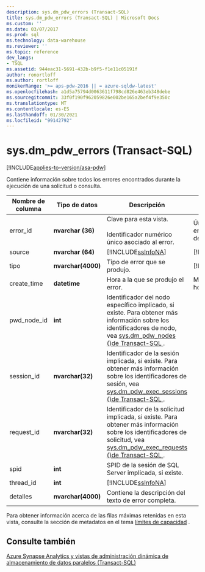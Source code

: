```yaml
---
description: sys.dm_pdw_errors (Transact-SQL)
title: sys.dm_pdw_errors (Transact-SQL) | Microsoft Docs
ms.custom: ''
ms.date: 03/07/2017
ms.prod: sql
ms.technology: data-warehouse
ms.reviewer: ''
ms.topic: reference
dev_langs:
- TSQL
ms.assetid: 944eac31-5691-432b-b9f5-f1e11c05191f
author: ronortloff
ms.author: rortloff
monikerRange: '>= aps-pdw-2016 || = azure-sqldw-latest'
ms.openlocfilehash: a1d5a75794d0063611f798cd826e463eb348debe
ms.sourcegitcommit: 33f0f190f962059826e002be165a2bef4f9e350c
ms.translationtype: MT
ms.contentlocale: es-ES
ms.lasthandoff: 01/30/2021
ms.locfileid: "99142792"
---
```

# <a name="sysdm_pdw_errors-transact-sql"></a>sys.dm_pdw_errors (Transact-SQL)
[!INCLUDE[applies-to-version/asa-pdw](../../includes/applies-to-version/asa-pdw.md)]

  Contiene información sobre todos los errores encontrados durante la ejecución de una solicitud o consulta.  
  
|Nombre de columna|Tipo de datos|Descripción|Intervalo|  
|-----------------|---------------|-----------------|-----------|  
|error_id|**nvarchar (36)**|Clave para esta vista.<br /><br /> Identificador numérico único asociado al error.|Único en todos los errores de consulta del sistema.|  
|source|**nvarchar (64)**|[!INCLUDE[ssInfoNA](../../includes/ssinfona-md.md)]|[!INCLUDE[ssInfoNA](../../includes/ssinfona-md.md)]|  
|tipo|**nvarchar(4000)**|Tipo de error que se produjo.|[!INCLUDE[ssInfoNA](../../includes/ssinfona-md.md)]|  
|create_time|**datetime**|Hora a la que se produjo el error.|Menor o igual que la hora actual.|  
|pwd_node_id|**int**|Identificador del nodo específico implicado, si existe. Para obtener más información sobre los identificadores de nodo, vea [sys.dm_pdw_nodes &#40;&#41;de Transact-SQL ](../../relational-databases/system-dynamic-management-views/sys-dm-pdw-nodes-transact-sql.md).||  
|session_id|**nvarchar(32)**|Identificador de la sesión implicada, si existe. Para obtener más información sobre los identificadores de sesión, vea  [sys.dm_pdw_exec_sessions &#40;&#41;de Transact-SQL ](../../relational-databases/system-dynamic-management-views/sys-dm-pdw-exec-sessions-transact-sql.md).||  
|request_id|**nvarchar(32)**|Identificador de la solicitud implicada, si existe. Para obtener más información sobre los identificadores de solicitud, vea [sys.dm_pdw_exec_requests &#40;&#41;de Transact-SQL ](../../relational-databases/system-dynamic-management-views/sys-dm-pdw-exec-requests-transact-sql.md).||  
|spid|**int**|SPID de la sesión de SQL Server implicada, si existe.||  
|thread_id|**int**|[!INCLUDE[ssInfoNA](../../includes/ssinfona-md.md)]||  
|detalles|**nvarchar(4000)**|Contiene la descripción del texto de error completa.||  
  
 Para obtener información acerca de las filas máximas retenidas en esta vista, consulte la sección de metadatos en el tema [límites de capacidad](/azure/sql-data-warehouse/sql-data-warehouse-service-capacity-limits#metadata) .  
  
## <a name="see-also"></a>Consulte también  
 [Azure Synapse Analytics y vistas de administración dinámica de almacenamiento de datos paralelos &#40;Transact-SQL&#41;](../../relational-databases/system-dynamic-management-views/sql-and-parallel-data-warehouse-dynamic-management-views.md)  
  
  
